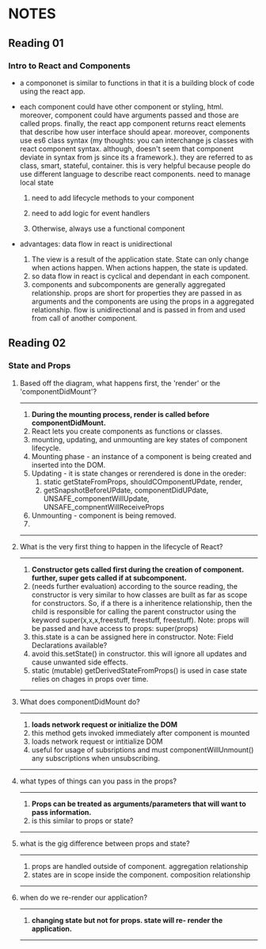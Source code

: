 
# NOTES 
## Reading 01 
### Intro to React and Components
- a compononet is similar to functions in that it is a building block of code using the react app.
- each component could have other component or styling, html. moreover, component could have arguments passed and those are called props. finally, the react app component returns react elements that describe how user interface should apear. moreover, components use es6 class syntax (my thoughts: you can interchange js classes with react component syntax. although, doesn't seem that component deviate in syntax from js since its a framework.). they are referred to as class, smart, stateful, container. this is very helpful because people do use different language to describe react components.
need to manage local state

  1. need to add lifecycle methods to your component

  2. need to add logic for event handlers

  3. Otherwise, always use a functional component

- advantages: data flow in react is unidirectional
    1. The view is a result of the application state. State can only change when actions happen. When actions happen, the state is updated.
    2. so data flow in react is cyclical and dependant in each component.
    3. components and subcomponents are generally aggregated relationship.
props are short for properties
they are passed in as arguments and the components are using the props in a aggregated relationship.
flow is unidirectional and is passed in from and used from call of another component.

## Reading 02
### State and Props

1. Based off the diagram, what happens first, the 'render' or the 'componentDidMount'?
    ****
   1. **During the mounting process, render is called before componentDidMount.**
   2. React lets you create components as functions or classes.
   3. mounting, updating, and unmounting are key states of component lifecycle.
   4.  Mounting phase - an instance of a component is being created and inserted into the DOM.
   5.  Updating - it is state changes or  rerendered is done in the oreder: 
       1.  static getStateFromProps, shouldCOmponentUPdate, render,
       2.  getSnapshotBeforeUPdate, componentDidUPdate, UNSAFE_componentWillUpdate, UNSAFE_compnentWillReceiveProps
   6. Unmounting - component is being removed.
   7. 
   ****
2. What is the very first thing to happen in the lifecycle of React?
   ****
   1. **Constructor gets called first during the creation of component. further, super gets called if at subcomponent.**
   2. (needs further evaluation) according to the source reading, the constructor is very similar to how classes are built as far as scope for constructors. So, if a there is a inheritence relationship, then the child is responsible for calling the parent constructor using the keyword super(x,x,x,freestuff, freestuff, freestuff). Note: props will be passed and have access to props: super(props)
   3.  this.state is a can be assigned here in constructor. Note: Field Declarations available?
   4.  avoid this.setState() in constructor. this will ignore all updates and cause unwanted side effects.
   5.  static (mutable) getDerivedStateFromProps() is used in case state relies on chages in props over time.

    ****
3. What does componentDidMount do?
   ****
   1. **loads network request or initialize the DOM**
   2. this method gets invoked immediately after component is mounted
   3. loads network request or intitialize DOM
   4. useful for usage of subsriptions and must componentWillUnmount() any subscriptions when unsubscribing.
   **** 

4.  what types of things can you pass in the props? 
    ****
    1. **Props can be treated as arguments/parameters that will want to pass information.**
    2. is this similar to props or state?

    ****


5.  what is the gig difference between props and state?
    ****
    1.  props are handled outside of component. aggregation relationship
    2.  states are in scope inside the component. composition relationship

    ****
6.  when do we re-render our application?
    ****
    1.  **changing state but not for props. state will re- render the application.**
    ****